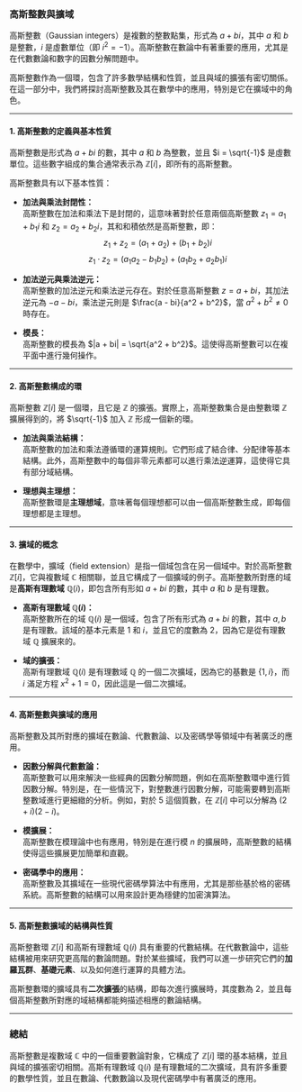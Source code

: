 ### **高斯整數與擴域**

高斯整數（Gaussian integers）是複數的整數點集，形式為 $a + bi$，其中 $a$ 和 $b$ 是整數，$i$ 是虛數單位（即 $i^2 = -1$）。高斯整數在數論中有著重要的應用，尤其是在代數數論和數字的因數分解問題中。

高斯整數作為一個環，包含了許多數學結構和性質，並且與域的擴張有密切關係。在這一部分中，我們將探討高斯整數及其在數學中的應用，特別是它在擴域中的角色。

---

#### **1. 高斯整數的定義與基本性質**

高斯整數是形式為 $a + bi$ 的數，其中 $a$ 和 $b$ 為整數，並且 $i = \sqrt{-1}$ 是虛數單位。這些數字組成的集合通常表示為 $\mathbb{Z}[i]$，即所有的高斯整數。

高斯整數具有以下基本性質：

- **加法與乘法封閉性：**  
  高斯整數在加法和乘法下是封閉的，這意味著對於任意兩個高斯整數 $z_1 = a_1 + b_1i$ 和 $z_2 = a_2 + b_2i$，其和和積依然是高斯整數，即：  
  $$
  z_1 + z_2 = (a_1 + a_2) + (b_1 + b_2)i
  $$
  $$
  z_1 \cdot z_2 = (a_1a_2 - b_1b_2) + (a_1b_2 + a_2b_1)i
  $$

- **加法逆元與乘法逆元：**  
  高斯整數的加法逆元和乘法逆元存在。對於任意高斯整數 $z = a + bi$，其加法逆元為 $-a - bi$，乘法逆元則是 $\frac{a - bi}{a^2 + b^2}$，當 $a^2 + b^2 \neq 0$ 時存在。

- **模長：**  
  高斯整數的模長為 $|a + bi| = \sqrt{a^2 + b^2}$。這使得高斯整數可以在複平面中進行幾何操作。

---

#### **2. 高斯整數構成的環**

高斯整數 $\mathbb{Z}[i]$ 是一個環，且它是 $\mathbb{Z}$ 的擴張。實際上，高斯整數集合是由整數環 $\mathbb{Z}$ 擴展得到的，將 $\sqrt{-1}$ 加入 $\mathbb{Z}$ 形成一個新的環。

- **加法與乘法結構：**  
  高斯整數的加法和乘法遵循環的運算規則。它們形成了結合律、分配律等基本結構。此外，高斯整數中的每個非零元素都可以進行乘法逆運算，這使得它具有部分域結構。

- **理想與主理想：**  
  高斯整數環是**主理想域**，意味著每個理想都可以由一個高斯整數生成，即每個理想都是主理想。

---

#### **3. 擴域的概念**

在數學中，擴域（field extension）是指一個域包含在另一個域中。對於高斯整數 $\mathbb{Z}[i]$，它與複數域 $\mathbb{C}$ 相關聯，並且它構成了一個擴域的例子。高斯整數所對應的域是**高斯有理數域** $\mathbb{Q}(i)$，即包含所有形如 $a + bi$ 的數，其中 $a$ 和 $b$ 是有理數。

- **高斯有理數域 $\mathbb{Q}(i)$：**  
  高斯整數所在的域 $\mathbb{Q}(i)$ 是一個域，包含了所有形式為 $a + bi$ 的數，其中 $a, b$ 是有理數。該域的基本元素是 $1$ 和 $i$，並且它的度數為 2，因為它是從有理數域 $\mathbb{Q}$ 擴展來的。

- **域的擴張：**  
  高斯有理數域 $\mathbb{Q}(i)$ 是有理數域 $\mathbb{Q}$ 的一個二次擴域，因為它的基數是 $\{ 1, i \}$，而 $i$ 滿足方程 $x^2 + 1 = 0$，因此這是一個二次擴域。

---

#### **4. 高斯整數與擴域的應用**

高斯整數及其所對應的擴域在數論、代數數論、以及密碼學等領域中有著廣泛的應用。

- **因數分解與代數數論：**  
  高斯整數可以用來解決一些經典的因數分解問題，例如在高斯整數環中進行質因數分解。特別是，在一些情況下，對整數進行因數分解，可能需要轉到高斯整數域進行更細緻的分析。例如，對於 $5$ 這個質數，在 $\mathbb{Z}[i]$ 中可以分解為 $(2 + i)(2 - i)$。

- **模擴展：**  
  高斯整數在模理論中也有應用，特別是在進行模 $n$ 的擴展時，高斯整數的結構使得這些擴展更加簡單和直觀。

- **密碼學中的應用：**  
  高斯整數及其擴域在一些現代密碼學算法中有應用，尤其是那些基於格的密碼系統。高斯整數的結構可以用來設計更為穩健的加密演算法。

---

#### **5. 高斯整數擴域的結構與性質**

高斯整數環 $\mathbb{Z}[i]$ 和高斯有理數域 $\mathbb{Q}(i)$ 具有重要的代數結構。在代數數論中，這些結構被用來研究更高階的數論問題。對於某些擴域，我們可以進一步研究它們的**加羅瓦群**、**基礎元素**、以及如何進行運算的具體方法。

高斯整數環的擴域具有**二次擴張**的結構，即每次進行擴展時，其度數為 2，並且每個高斯整數所對應的域結構都能夠描述相應的數論結構。

---

### **總結**

高斯整數是複數域 $\mathbb{C}$ 中的一個重要數論對象，它構成了 $\mathbb{Z}[i]$ 環的基本結構，並且與域的擴張密切相關。高斯有理數域 $\mathbb{Q}(i)$ 是有理數域的二次擴域，具有許多重要的數學性質，並且在數論、代數數論以及現代密碼學中有著廣泛的應用。